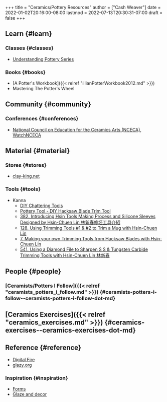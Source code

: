 +++
title = "Ceramics/Pottery Resources"
author = ["Cash Weaver"]
date = 2022-01-02T20:16:00-08:00
lastmod = 2022-07-13T20:30:31-07:00
draft = false
+++

## Learn {#learn}


### Classes {#classes}

-   [Understanding Pottery Series](https://www.youtube.com/playlist?list=PLS6Mrdpt53RyauAg8bGN-7HtqIokbwUKF)


### Books {#books}

-   [A Potter's Workbook]({{< relref "illianPotterWorkbook2012.md" >}})
-   Mastering The Potter's Wheel


## Community {#community}


### Conferences {#conferences}

-   [National Council on Education for the Ceramics Arts (NCECA)](https://nceca.net/), [WatchNCECA](https://www.youtube.com/c/WatchNCECA)


## Material {#material}


### Stores {#stores}

-   [clay-king.net](https://clay-king.com/)


### Tools {#tools}

-   Kanna
    -   [DIY Chattering Tools](https://www.youtube.com/watch?v=jm67xh4XsU8)
    -   [Pottery Tool  - DIY Hacksaw Blade Trim Tool](https://www.youtube.com/watch?v=35wEpH7DvCY)
    -   [382. Introducing Hsin Tools Making Process and Silicone Sleeves Designed by Hsin-Chuen Lin 林新春修坯工具介紹](https://www.youtube.com/watch?v=F8PgQop7ISk)
    -   [128. Using Trimming Tools #1 &amp; #2 to Trim a Mug with Hsin-Chuen Lin](https://www.youtube.com/watch?v=z3xk5qd7pgE)
    -   [7. Making your own Trimming Tools from Hacksaw Blades with Hsin-Chuen Lin](https://www.youtube.com/watch?v=Glk9aR7XY3U)
    -   [541. Using a Diamond File to Sharpen S S &amp; Tungsten Carbide Trimming Tools with Hsin-Chuen Lin 林新春](https://www.youtube.com/watch?v=LUK3_yUZ9Xw)


## People {#people}


### [Ceramists/Potters I Follow]({{< relref "ceramists_potters_i_follow.md" >}}) {#ceramists-potters-i-follow--ceramists-potters-i-follow-dot-md}


## [Ceramics Exercises]({{< relref "ceramics_exercises.md" >}}) {#ceramics-exercises--ceramics-exercises-dot-md}


## Reference {#reference}

-   [Digital Fire](https://digitalfire.com/index.php)
-   [glazy.org](http://glazy.org)


### Inspiration {#inspiration}

-   [Forms](https://www.pinterest.com/cashbweaver/ceramics/forms/)
-   [Glaze and decor](https://www.pinterest.com/cashbweaver/ceramics/glazes-and-decor/)
